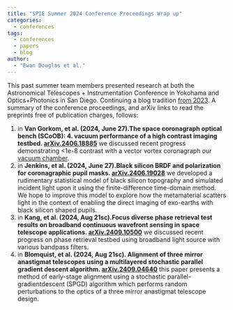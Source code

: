 ```yaml
---
title: "SPIE Summer 2024 Conference Proceedings Wrap up"
categories:
  - conferences
tags:
  - conferences
  - papers
  - blog
author:
  - "Ewan Douglas et al."
---
```


This past summer team members presented research at both the Astronomical Telescopes + Instrumentation Conference in Yokohama and Optics+Photonics in San Diego. Continuing a blog tradition [from 2023](https://uasal.github.io/conferences/SPIE_OP_2023/). A summary of the conference proceedings, and arXiv links to read the preprints free of publication charges, follows: 
1. in **Van Gorkom, et al. (2024, June 27).The space coronagraph optical bench (SCoOB): 4. vacuum performance of a high contrast imaging testbed. [arXiv.2406.18885](https://arxiv.org/abs/2406.18885)** we discussed recent progress demonstrating <1e-8 contrast with a vector vortex coronagraph our [vacuum chamber](https://uasal.github.io/Facilities/#thermal-vacuum-testing).
1. in **Jenkins, et al. (2024, June 27).Black silicon BRDF and polarization for coronagraphic pupil masks. [arXiv.2406.19028](https://arxiv.org/abs/2406.19028)** we developed a rudimentary statistical model of black silicon topography and simulated incident light upon it using the finite-difference time-domain method. We hope to improve this model to explore how the metamaterial scatters light in the context of enabling the direct imaging of exo-earths with black silicon shaped pupils.  
1. in **Kang, et al. (2024, Aug 21sc).Focus diverse phase retrieval test results on broadband continuous wavefront sensing in space telescope applications. [arXiv.2409.10500](https://arxiv.org/pdf/2409.10500)** we discussed recent progress on phase retrieval testbed using broadband light source with various bandpass filters.
1. in **Blomquist, et al. (2024, Aug 21sc). Alignment of three mirror anastigmat telescopes using a multilayered stochastic parallel gradient descent algorithm. [arXiv.2409.04640](https://arxiv.org/pdf/2409.04640)** this paper presents a method of early-stage alignment using a stochastic parallel-gradientdescent (SPGD) algorithm which performs random perturbations to the optics of a three mirror anastigmat telescope design.
